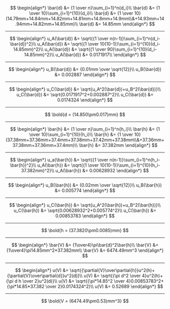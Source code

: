 $$
\begin{align*}
\bar{d} &= {1 \over n}\sum_{i=1}^n{d_i}\\
\bar{d} &= {1 \over 10}\sum_{i=1}^{10}{d_i}\\
\bar{d} &= {1 \over 10}(14.79mm+14.84mm+14.82mm+14.81mm+14.8mm+14.9mm\\&+14.93mm+14.94mm+14.82mm+14.85mm)\\
\bar{d} &= 14.85mm
\end{align*}
$$

------

$$
\begin{align*}
u_A(\bar{d}) &= \sqrt{{1 \over n(n-1)}\sum_{i=1}^n(d_i-\bar{d})^2}\\
u_A(\bar{d}) &= \sqrt{{1 \over 10(10-1)}\sum_{i=1}^{10}(d_i-14.85mm)^2}\\
u_A(\bar{d}) &= \sqrt{{1 \over 90}\sum_{i=1}^{10}(d_i-14.85mm)^2}\\
u_A(\bar{d}) &= 0.0171917\\
\end{align*}
$$

------

$$
\begin{align*}
u_B(\bar{d}) &= {0.01mm \over \sqrt{12}}\\
u_B(\bar{d}) &= 0.002887
\end{align*}
$$

------

$$
\begin{align*}
u_C(\bar{d}) &= \sqrt{u_A^2(\bar{d})+u_B^2(\bar{d})}\\
u_C(\bar{d}) &= \sqrt{0.0171917^2+0.002887^2}\\
u_C(\bar{d}) &= 0.0174324
\end{align*}
$$

------

$$
\bold{d = (14.850\pm0.017)mm}
$$

------

$$
\begin{align*}
\bar{h} &= {1 \over n}\sum_{i=1}^n{h_i}\\
\bar{h} &= {1 \over 10}\sum_{i=1}^{10}{h_i}\\
\bar{h} &= {1 \over 10}(37.38mm+37.36mm+37.4mm+37.38mm+37.42mm+37.38mm\\&+37.36mm+37.38mm+37.36mm+37.4mm)\\
\bar{h} &= 37.382mm
\end{align*}
$$

------

$$
\begin{align*}
u_a(\bar{h}) &= \sqrt{{1 \over n(n-1)}\sum_{i=1}^n(h_i-\bar{h})^2}\\
u_A(\bar{h}) &= \sqrt{{1 \over 10(10-1)}\sum_{i=1}^{10}(h_i-37.382mm)^2}\\
u_A(\bar{h}) &= 0.00628932
\end{align*}
$$

------

$$
\begin{align*}
u_B(\bar{h}) &= {0.02mm \over \sqrt{12}}\\
u_B(\bar{h}) &= 0.005774
\end{align*}
$$

------

$$
\begin{align*}
u_C(\bar{h}) &= \sqrt{u_A^2(\bar{h})+u_B^2(\bar{h})}\\
u_C(\bar{h}) &= \sqrt{0.00628932^2+0.005774^2}\\
u_C(\bar{h}) &= 0.00853783
\end{align*}
$$

------

$$
\bold{h = (37.3820\pm0.0085)mm}
$$

------

$$
\begin{align*}
\bar{V} &= {1\over4}\pi\bar{d}^2\bar{h}\\
\bar{V} &= {1\over4}\pi14.85mm^2*37.382mm\\
\bar{V} &= 6474.49mm^3
\end{align*}
$$

------

$$
\begin{align*}
u(V) &= \sqrt{{\partial{V}\over\partial{h}}u^2(h)+{\partial{V}\over\partial{d}}u^2(d)}\\
u(V) &= \sqrt{{\pi d^2 \over 4}u^2(h)+{\pi d h \over 2}u^2(d)}\\
u(V) &= \sqrt{{\pi*14.85^2 \over 4}0.00853783^2+{\pi*14.85*37.382 \over 2}0.0174324^2}\\
u(V) &= 0.52689
\end{align*}
$$

------

$$
\bold{V = (6474.49\pm0.53)mm^3}
$$
